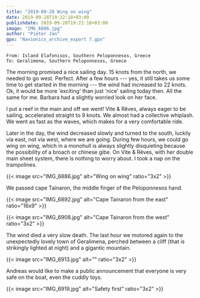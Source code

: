 ```yaml
---
title: "2019-09-28 Wing on wing"
date: 2019-09-28T19:22:18+03:00
publishdate: 2019-09-28T19:22:18+03:00
image: "IMG_6886.jpg"
author: "Pieter Jan"
gpx: "Navionics_archive_export 7.gpx"
---
```


`From: Island Elafonisos, Southern Peloponnesos, Greece`<br/>
`To: Geralimena, Southern Peloponnesos, Greece`

The morning promised a nice sailing day. 15 knots from the north, we needed to go west. Perfect. After a few hours --- yes, it still takes us some time to get started in the morning --- the wind had increased to 22 knots. Ok, it would be more 'exciting' than just 'nice' sailing today then. All the same for me. Barbara had a slightly worried look on her face.

I put a reef in the main and off we went! Vite & Rêves, always eager to be sailing, accelerated straight to 9 knots. We almost had a collective whiplash. We went as fast as the waves, which makes for a very comfortable ride.

Later in the day, the wind decreased slowly and turned to the south, luckily via east, not via west, where we are going. During few hours, we could go wing on wing, which in a monohull is always slightly disquieting because the possibility of a broach or chinese gibe. On Vite & Rêves, with her double main sheet system, there is nothing to worry about. I took a nap on the trampolines.

{{< image src="IMG_6886.jpg" alt="Wing on wing" ratio="3x2" >}}

We passed cape Tainaron, the middle finger of the Peloponnesos hand.

{{< image src="IMG_6892.jpg" alt="Cape Tainaron from the east" ratio="16x9" >}}

{{< image src="IMG_6908.jpg" alt="Cape Tainaron from the west" ratio="3x2" >}}

The wind died a very slow death. The last hour we motored again to the unexpectedly lovely town of Geralimena, perched between a cliff (that is strikingly lighted at night) and a gigantic mountain.

{{< image src="IMG_6913.jpg" alt="" ratio="3x2" >}}

Andreas would like to make a public announcement that everyone is very safe on the boat, even the cuddly toys.

{{< image src="IMG_6919.jpg" alt="Safety first" ratio="3x2" >}}

